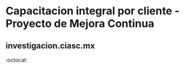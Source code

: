 # Capacitacion integral por cliente - Proyecto de Mejora Continua
## investigacion.ciasc.mx

:octocat:

